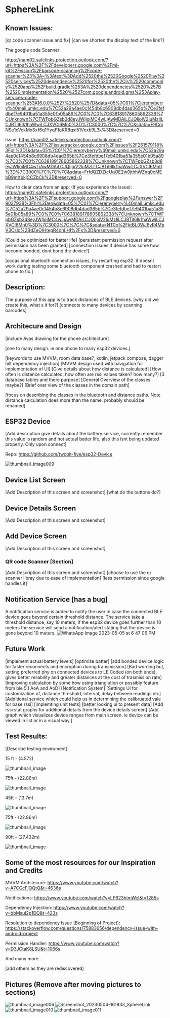 # SphereLink

## Known Issues:
[qr code scanner issue and fix]
[can we shorten the display text of the link?]

The google code Scanner:

https://nam02.safelinks.protection.outlook.com/?url=https%3A%2F%2Fdevelopers.google.com%2Fml-kit%2Fvision%2Fbarcode-scanning%2Fcode-scanner%23%3A~%3Atext%3DAdd%2520the%2520Google%2520Play%2520services%2520dependency%2520for%2520the%2Cis%2520commonly%2520app%252Fbuild.gradle%253A%2520dependencies%2520%257B%2520implementation%2520%2527com.google.android.gms%253Aplay-services-code-scanner%253A16.0.0%2527%2520%257D&data=05%7C01%7Cjeremyberry%40mail.umkc.edu%7C52a29a4ae0c1454b8c6908db4dad365b%7Ce3fefdbef7e9401ba51a355e01b05a89%7C0%7C0%7C638189178605862338%7CUnknown%7CTWFpbGZsb3d8eyJWIjoiMC4wLjAwMDAiLCJQIjoiV2luMzIiLCJBTiI6Ik1haWwiLCJXVCI6Mn0%3D%7C3000%7C%7C%7C&sdata=F9CpiNSe1eVckMxSxf6q1YyqF1oKR8qxi51Vexb9L3k%3D&reserved=0

Issue:
https://nam02.safelinks.protection.outlook.com/?url=https%3A%2F%2Fissuetracker.google.com%2Fissues%2F261579118%3Fpli%3D1&data=05%7C01%7Cjeremyberry%40mail.umkc.edu%7C52a29a4ae0c1454b8c6908db4dad365b%7Ce3fefdbef7e9401ba51a355e01b05a89%7C0%7C0%7C638189178605862338%7CUnknown%7CTWFpbGZsb3d8eyJWIjoiMC4wLjAwMDAiLCJQIjoiV2luMzIiLCJBTiI6Ik1haWwiLCJXVCI6Mn0%3D%7C3000%7C%7C%7C&sdata=FrfdQZDZtcUqOE2w0jthhWZnq0cMEbB9mXbkjCCZbCk%3D&reserved=0

How to clear data from an app: (If you experience the issue): 
https://nam02.safelinks.protection.outlook.com/?url=https%3A%2F%2Fsupport.google.com%2Fgoogleplay%2Fanswer%2F9037938%3Fhl%3Den&data=05%7C01%7Cjeremyberry%40mail.umkc.edu%7C52a29a4ae0c1454b8c6908db4dad365b%7Ce3fefdbef7e9401ba51a355e01b05a89%7C0%7C0%7C638189178605862338%7CUnknown%7CTWFpbGZsb3d8eyJWIjoiMC4wLjAwMDAiLCJQIjoiV2luMzIiLCJBTiI6Ik1haWwiLCJXVCI6Mn0%3D%7C3000%7C%7C%7C&sdata=NT0o%2FktBL0WJ6yR4MbV3Cslo%2BdZeOIHtegR4dhLHI%2Fs%3D&reserved=0

[Could be optimized for batter life]
[persistant permission request after permission has been granted]
[connection issues if device has some how become bonded, dont bond the device!]

[occasional bluetooth connection issues, try restarting esp32. if doesnt work during testing some bluetooth component crashed and had to restart phone to fix.]

## Description:
The purpose of this app is to track distances of BLE devices.  [why did we create this, what s it for?] [connects to many devices by scanning barcodes]
## Architecure and Design

[include Avas drawing for the phone architecture]

[one to many design. ie one phone to many esp32 devices.]

[keywords to use MVVM, room data base?, kotlin, jetpack compose, dagger hilt dependency injection]
[MVVM design used with navigation for implementation of UI]
[Give details about how distance is calculated]
[How often is distance calculated, how often are rssi values taken? how many?]
[3 database tables and there purpose]
[General Overview of the classes maybe?]
[Brief over view of the classes in the domain path]

[focus on describing the classes in the bluetooth and distance paths. Note distance calculation does more than the name. probably should be renamed]

## ESP32 Device

[Add description give details about the battery service, currently remember this value is random and not actual batter life, also this isnt being updated properly. Only upon connect]

Repo:
https://github.com/twobit-five/esp32-Device

![thumbnail_image009](https://user-images.githubusercontent.com/69398054/236332452-cde3c514-0e89-426b-ad6a-32610d4ee51c.jpg)

## Device List Screen

[Add Description of this screen and screenshot]
[what do the buttons do?]

## Device Details Screen

[Add Description of this screen and screenshot]

## Add Device Screen

[Add Description of this screen and screenshot]

### QR code Scanner [Section]

[Add Description of this screen and screenshot]
[choose to use the qr scanner libray due to ease of implementation]
[less permission since google handles it]

## Notification Service [has a bug]
A notification service is added to notify the user in case the connected BLE device goes beyond certain threshold distance. The service take a threshold distance, say 10 meters, if the esp32 device goes further than 10 meters the service will send a notification/alert stating that the device is gone beyond 10 meters.
![WhatsApp Image 2023-05-05 at 6 47 06 PM](https://user-images.githubusercontent.com/112286488/236586060-5e330028-3db5-4eb0-8de1-b370e511ca4b.jpeg)

## Future Work
[implement actual battery levels]
[optimize batter]
[add bonded device logic for faster reconnects and encryption during transmission]
[Bad wording but, setting preferred phy on connected devices to LE Coded (on both ends), gives better reliability and greater distances at the cost of trasmission rate]
[improving calculation by some how using trianglution or possibly feature from ble 5.1 AoA and AoD]
[Notification System]
[Settings Ui for customization of, distance threshold, interval, delay between readings etc]
[Additional service which could help us in determining the calibruated vale for base rssi]
[implemting unit tests]
[better looking ui to present data]
[Add rssi stat graphs for additional details from the device details screen]
[Add graph which visualizes device ranges from main screen. ie device can be viewed in list or in a visual way.]

## Test Results:

[Describe testing enviroment]

15 ft - (4.572)

![thumbnail_image](https://user-images.githubusercontent.com/69398054/236593153-b29ac1c2-2fdf-4563-a3af-4db9bf240ea9.png)

75ft - (22.86m)

![thumbnail_image](https://user-images.githubusercontent.com/69398054/236593175-dec01093-9f6c-4940-accf-7a8b6f2069ac.png)

45ft - (13.7m)

![thumbnail_image](https://user-images.githubusercontent.com/69398054/236593166-fe0f708f-d926-4956-bd28-ecf244ab164c.png)

75ft - (22.86m)

![thumbnail_image](https://user-images.githubusercontent.com/69398054/236593184-5192ebaa-1df7-4a3e-9b64-2f0d6d720bee.png)

90ft - (27.432m)

![thumbnail_image](https://user-images.githubusercontent.com/69398054/236593195-bc307c37-0484-40f3-bbcb-4ff771564a15.png)


## Some of the most resources for our Inspiration and Credits

MVVM Architecure:
https://www.youtube.com/watch?v=A7CGcFjQQtQ&t=4636s

Notifications:
https://www.youtube.com/watch?v=LP623htmWcI&t=1285s

Dependency Injection:
https://www.youtube.com/watch?v=bbMsuI2p1DQ&t=423s

Resolution to dependency Issue (Beginning of Project):
https://stackoverflow.com/questions/75883656/dependency-issue-with-android-project

Permission Handler:
https://www.youtube.com/watch?v=D3JCtaK8LSU&t=1066s

And many more...

[add others as they are rediscovered]



## Pictures (Remove after moving pictures to sections)
![thumbnail_image006](https://user-images.githubusercontent.com/69398054/236332346-4f54a794-3ea2-4d9d-b8fb-05ef127b3c41.jpg)
![Screenshot_20230504-161833_SphereLink](https://user-images.githubusercontent.com/69398054/236332669-12320b43-b5c8-4b6c-9c80-56518b51c4a8.jpg)
![thumbnail_image010](https://user-images.githubusercontent.com/69398054/236332464-c287622b-c1a4-44c5-9997-e70ccd5d0dca.jpg)
![thumbnail_image011](https://user-images.githubusercontent.com/69398054/236332481-c5f140a8-96e0-4177-8039-48e507707a7a.jpg)


